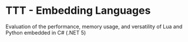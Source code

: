 # TTT - Embedding Languages
Evaluation of the performance, memory usage, and versatility of Lua and Python embedded in C# (.NET 5)